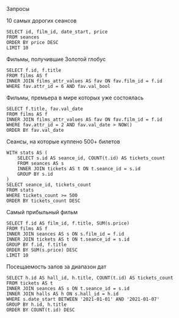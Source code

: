 Запросы

10 самых дорогих сеансов
```
SELECT id, film_id, date_start, price
FROM seances
ORDER BY price DESC
LIMIT 10
```

Фильмы, получившие Золотой глобус
```
SELECT f.id, f.title
FROM films AS f
INNER JOIN films_attr_values AS fav ON fav.film_id = f.id
WHERE fav.attr_id = 6 AND fav.val_bool
```

Фильмы, премьера в мире которых уже состоялась
```
SELECT f.title, fav.val_date 
FROM films AS f
INNER JOIN films_attr_values AS fav ON fav.film_id = f.id
WHERE fav.attr_id = 2 AND fav.val_date > NOW()
ORDER BY fav.val_date
```

Сеансы, на которые куплено 500+ билетов
```
WITH stats AS (
    SELECT s.id AS seance_id, COUNT(t.id) AS tickets_count
    FROM seances AS s
    INNER JOIN tickets AS t ON t.seance_id = s.id
    GROUP BY s.id
)
SELECT seance_id, tickets_count
FROM stats
WHERE tickets_count >= 500
ORDER BY tickets_count DESC
```

Самый прибыльный фильм
```
SELECT f.id AS film_id, f.title, SUM(s.price)
FROM films AS f
INNER JOIN seances AS s ON s.film_id = f.id
INNER JOIN tickets AS t ON t.seance_id = s.id
GROUP BY f.id, f.title
ORDER BY SUM(s.price) DESC
LIMIT 10
```

Посещаемость залов за диапазон дат
```
SELECT h.id AS hall_id, h.title, COUNT(t.id) AS tickets_count
FROM tickets AS t
INNER JOIN seances AS s ON t.seance_id = s.id
INNER JOIN halls AS h ON s.hall_id = h.id
WHERE s.date_start BETWEEN '2021-01-01' AND '2021-01-07'
GROUP BY h.id, h.title
ORDER BY COUNT(t.id) DESC
```
